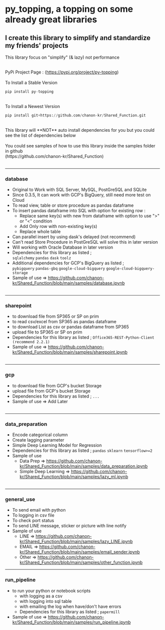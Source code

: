 # py_topping, a topping on some already great libraries
## I create this library to simplify and standardize my friends' projects
This library focus on "simplify" (& lazy) not performance <br><br>

PyPi Project Page : (https://pypi.org/project/py-topping)
<br><br>To Install a Stable Version<br>
```python
pip install py-topping
```
<br>To Install a Newest Version<br>
```python
pip install git+https://github.com/chanon-kr/Shared_Function.git
```
<br>
This library will **NOT** auto install dependencies for you but you could see the list of dependencies below<br><br>
You could see samples of how to use this library inside the samples folder in github<br>
(https://github.com/chanon-kr/Shared_Function)
<br><br>

***
### database
  - Original to Work with SQL Server, MySQL, PostGreSQL and SQLite
  - Since 0.3.5, It can work with GCP's BigQuery, still need more test on Cloud
  - To read view, table or store procedure as pandas dataframe 
  - To insert pandas dataframe into SQL with option for existing row :
    - Replace same key(s) with new from dataframe with option to use ">" or "<" condition
    - Add Only row with non-existing key(s)
    - Replace whole table
  - Can parallel insert by using dask's delayed (not recommend)
  - Can't read Store Procedure in PostGreSQL will solve this in later version
  - Will working with Oracle Database in later version
  - Dependencies for this library as listed ;<br>
```sqlalchemy```
```pandas```
```dask```
```toolz```
  - Additional dependencies for GCP's BigQuery as listed ;<br>
```pybigquery```
```pandas-gbq```
```google-cloud-bigquery```
```google-cloud-bigquery-storage```
 - Sample of use => https://github.com/chanon-kr/Shared_Function/blob/main/samples/database.ipynb
<br><br>
***
### sharepoint
  - to download file from SP365 or SP on prim
  - to read csv/excel from SP365 as pandas dataframe
  - to download List as csv or pandas dataframe from SP365
  - upload file to SP365 or SP on prim
  - Dependencies for this library as listed ;
```Office365-REST-Python-Client (recommend 2.2.1)```
  - Sample of use => https://github.com/chanon-kr/Shared_Function/blob/main/samples/sharepoint.ipynb
<br><br>
***
### gcp
  - to download file from GCP's bucket Storage
  - upload file from GCP's bucket Storage
  - Dependencies for this library as listed ;
```...```
  - Sample of use => Add Later
<br><br>

***
### data_preparation
  - Encode categorical column
  - Create lagging parameter
  - Simple Deep Learning Model for Regression
  - Dependencies for this library as listed ;
```pandas```
```sklearn```
```tensorflow>=2```
  - Sample of use  
    - Data Prep => https://github.com/chanon-kr/Shared_Function/blob/main/samples/data_preparation.ipynb
    - Simple Deep Learning => https://github.com/chanon-kr/Shared_Function/blob/main/samples/lazy_ml.ipynb
<br><br>
***
### general_use
  - To send email with python 
  - To logging in csv file
  - To check port status
  - To send LINE message, sticker or picture with line notify
  - Sample of use 
    - LINE => https://github.com/chanon-kr/Shared_Function/blob/main/samples/lazy_LINE.ipynb
    - EMAIL => https://github.com/chanon-kr/Shared_Function/blob/main/samples/email_sender.ipynb
    - Other => https://github.com/chanon-kr/Shared_Function/blob/main/samples/other_function.ipynb

***
### run_pipeline
  - to run your python or notebook scripts 
    - with logging as a csv
    - with logging into sql table
    - with emailing the log when have/don't have errors
    - Dependencies for this library as listed ;
```papermill```
  - Sample of use  => https://github.com/chanon-kr/Shared_Function/blob/main/samples/run_pipeline.ipynb